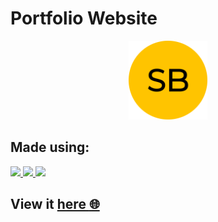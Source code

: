 # Portfolio Website

<p align="center">
<a href="">
		<img width="25%" src="Extra Files/android-chrome-512x512.png" />
</a>
</p>

## Made using:

<p align="left">
<a href="#">
		<img src="https://img.shields.io/badge/HTML5-E34F26?style=for-the-badge&logo=html5&logoColor=white" />
</a>
<a href="#">
		<img src="https://img.shields.io/badge/CSS3-1572B6?style=for-the-badge&logo=css3&logoColor=white" />
</a>
<a href="#">
		<img src="https://img.shields.io/badge/JavaScript-323330?style=for-the-badge&logo=javascript&logoColor=F7DF1E" />
</a>
</p>

## View it [here :globe_with_meridians:](https://mrbehl06.github.io/Sandeep-Behl/)
